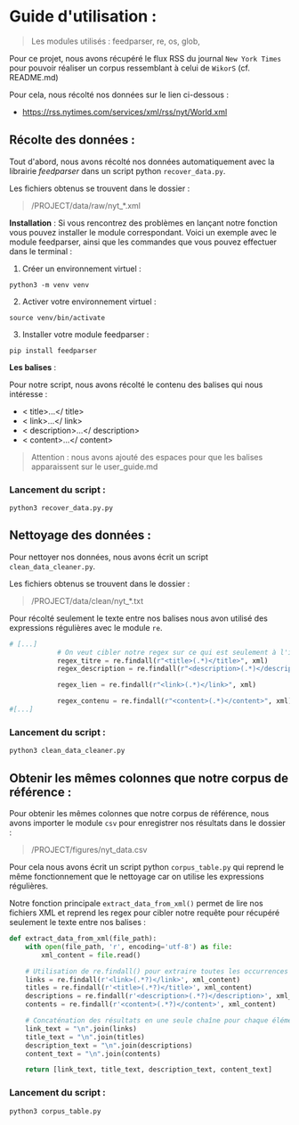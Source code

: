 # Guide d'utilisation :

> Les modules utilisés : feedparser, re, os, glob,

Pour ce projet, nous avons récupéré le flux RSS du journal `New York Times` pour pouvoir réaliser un corpus ressemblant à celui de `WikorS` (cf. README.md)

Pour cela, nous récolté nos données sur le lien ci-dessous :

- https://rss.nytimes.com/services/xml/rss/nyt/World.xml


## Récolte des données :

Tout d'abord, nous avons récolté nos données automatiquement avec la librairie *feedparser* dans un script python `recover_data.py`.

Les fichiers obtenus se trouvent dans le dossier :
> /PROJECT/data/raw/nyt_*.xml

**Installation** :
Si vous rencontrez des problèmes en lançant notre fonction vous pouvez installer le module correspondant. Voici un exemple avec le module feedparser, ainsi que les commandes que vous pouvez effectuer dans le terminal :

1) Créer un environnement virtuel :

```
python3 -m venv venv
```

2) Activer votre environnement virtuel :

```
source venv/bin/activate
```

3) Installer votre module feedparser :

```
pip install feedparser
```

**Les balises** :

Pour notre script, nous avons récolté le contenu des balises qui nous intéresse :
- < title>...</ title>
- < link>...</ link>
- < description>...</ description>
- < content>...</ content>

> Attention : nous avons ajouté des espaces pour que les balises apparaissent sur le user_guide.md

### Lancement du script :

```
python3 recover_data.py.py
```

## Nettoyage des données :

Pour nettoyer nos données, nous avons écrit un script `clean_data_cleaner.py`.

Les fichiers obtenus se trouvent dans le dossier :
> /PROJECT/data/clean/nyt_*.txt

Pour récolté seulement le texte entre nos balises nous avon utilisé des expressions régulières avec le module `re`.

```py
# [...]
            # On veut cibler notre regex sur ce qui est seulement à l'intérieur des balises <link></link>, <title></title>, <description></description> et <content></content> : donc ()
            regex_titre = re.findall(r"<title>(.*)</title>", xml)
            regex_description = re.findall(r"<description>(.*)</description>", xml)

            regex_lien = re.findall(r"<link>(.*)</link>", xml)

            regex_contenu = re.findall(r"<content>(.*)</content>", xml)
#[...]
```

### Lancement du script :

```
python3 clean_data_cleaner.py
```

## Obtenir les mêmes colonnes que notre corpus de référence :

Pour obtenir les mêmes colonnes que notre corpus de référence, nous avons importer le module `csv` pour enregistrer nos résultats dans le dossier :
> /PROJECT/figures/nyt_data.csv

Pour cela nous avons écrit un script python `corpus_table.py` qui reprend le même fonctionnement que le nettoyage car on utilise les expressions régulières.

Notre fonction principale `extract_data_from_xml()` permet de lire nos fichiers XML et reprend les regex pour cibler notre requête pour récupéré seulement le texte entre nos balises :

```py
def extract_data_from_xml(file_path):
    with open(file_path, 'r', encoding='utf-8') as file:
        xml_content = file.read()

    # Utilisation de re.findall() pour extraire toutes les occurrences des balises XML
    links = re.findall(r'<link>(.*?)</link>', xml_content)
    titles = re.findall(r'<title>(.*?)</title>', xml_content)
    descriptions = re.findall(r'<description>(.*?)</description>', xml_content)
    contents = re.findall(r'<content>(.*?)</content>', xml_content)

    # Concaténation des résultats en une seule chaîne pour chaque élément
    link_text = "\n".join(links)
    title_text = "\n".join(titles)
    description_text = "\n".join(descriptions)
    content_text = "\n".join(contents)

    return [link_text, title_text, description_text, content_text]
```

### Lancement du script :

```
python3 corpus_table.py
```
